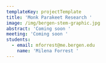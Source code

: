 ```yaml
---
templateKey: projectTemplate
title: 'Monk Parakeet Research '
image: /img/bergen-stem-graphic.jpg
abstract: 'Coming soon '
meeting: 'Coming soon '
students:
  - email: mforrest@me.bergen.edu
    name: 'Milena Forrest '
---
```


